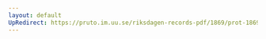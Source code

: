 ```yaml
---
layout: default
UpRedirect: https://pruto.im.uu.se/riksdagen-records-pdf/1869/prot-1869--fk--206/prot-1869--fk--206_000.pdf
---
```

